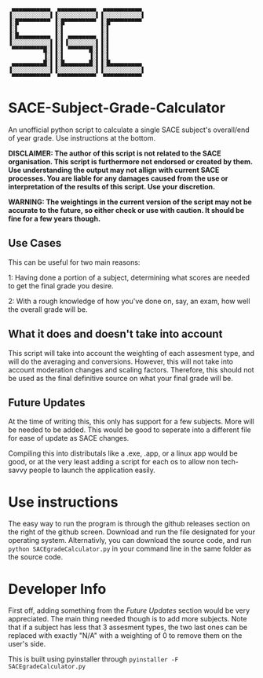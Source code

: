 
     ▄▄▄▄▄▄▄▄▄▄▄  ▄▄▄▄▄▄▄▄▄▄▄  ▄▄▄▄▄▄▄▄▄▄▄
    ▐░░░░░░░░░░░▌▐░░░░░░░░░░░▌▐░░░░░░░░░░░▌
    ▐░█▀▀▀▀▀▀▀▀▀ ▐░█▀▀▀▀▀▀▀▀▀ ▐░█▀▀▀▀▀▀▀▀▀
    ▐░▌          ▐░▌          ▐░▌
    ▐░█▄▄▄▄▄▄▄▄▄ ▐░▌ ▄▄▄▄▄▄▄▄ ▐░▌
    ▐░░░░░░░░░░░▌▐░▌▐░░░░░░░░▌▐░▌
     ▀▀▀▀▀▀▀▀▀█░▌▐░▌ ▀▀▀▀▀▀█░▌▐░▌
              ▐░▌▐░▌       ▐░▌▐░▌
     ▄▄▄▄▄▄▄▄▄█░▌▐░█▄▄▄▄▄▄▄█░▌▐░█▄▄▄▄▄▄▄▄▄
    ▐░░░░░░░░░░░▌▐░░░░░░░░░░░▌▐░░░░░░░░░░░▌
     ▀▀▀▀▀▀▀▀▀▀▀  ▀▀▀▀▀▀▀▀▀▀▀  ▀▀▀▀▀▀▀▀▀▀▀

# SACE-Subject-Grade-Calculator
An unofficial python script to calculate a single SACE subject's overall/end of year grade. Use instructions at the bottom.

**DISCLAIMER: The author of this script is not related to the SACE organisation. This script is furthermore not endorsed or created by them. Use understanding the output may not allign with current SACE processes. You are liable for any damages caused from the use or interpretation of the results of this script. Use your discretion.**

**WARNING: The weightings in the current version of the script may not be accurate to the future, so either check or use with caution. It should be fine for a few years though.**

## Use Cases
This can be useful for two main reasons:

1: Having done a portion of a subject, determining what scores are needed to get the final grade you desire.

2: With a rough knowledge of how you've done on, say, an exam, how well the overall grade will be.

## What it does and doesn't take into account
This script will take into account the weighting of each assesment type, and will do the averaging and conversions. However, this will not take into account moderation changes and scaling factors. Therefore, this should not be used as the final definitive source on what your final grade will be.

## Future Updates
At the time of writing this, this only has support for a few subjects. More will be needed to be added. This would be good to seperate into a different file for ease of update as SACE changes. 

Compiling this into distributals like a .exe, .app, or a linux app would be good, or at the very least adding a script for each os to allow non tech-savvy people to launch the application easily.


# Use instructions

The easy way to run the program is through the github releases section on the right of the github screen. Download and run the file designated for your operating system. Alternativly, you can download the source code, and run `python SACEgradeCalculator.py` in your command line in the same folder as the source code.

# Developer Info

First off, adding something from the *Future Updates* section would be very appreciated. The main thing needed though is to add more subjects. Note that if a subject has less that 3 assesment types, the two last ones can be replaced with exactly "N/A" with a weighting of 0 to remove them on the user's side.

This is built using pyinstaller through `pyinstaller -F SACEgradeCalculator.py`
